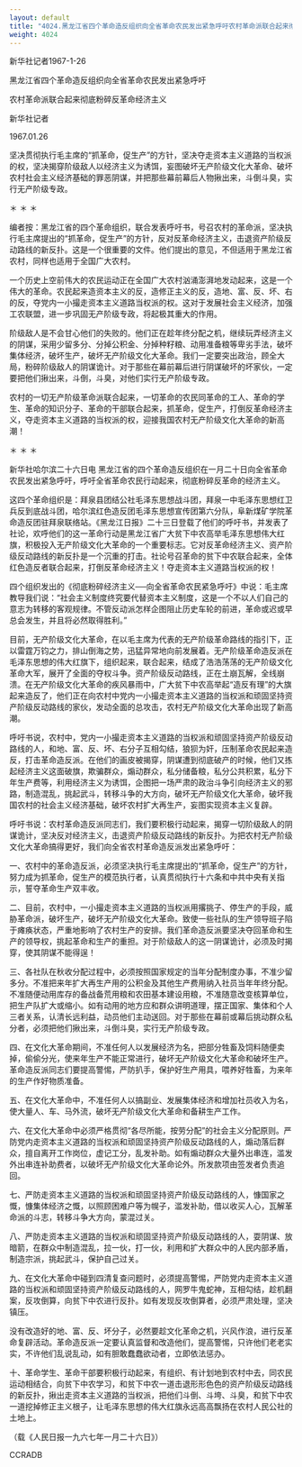 ```yaml
---
layout: default
title: "4024.黑龙江省四个革命造反组织向全省革命农民发出紧急呼吁农村革命派联合起来彻底粉碎反革命经济主义"
weight: 4024
---
```


新华社记者1967-1-26

黑龙江省四个革命造反组织向全省革命农民发出紧急呼吁

农村革命派联合起来彻底粉碎反革命经济主义

新华社记者

1967.01.26

坚决贯彻执行毛主席的“抓革命，促生产”的方针，坚决夺走资本主义道路的当权派的权，坚决揭穿阶级敌人以经济主义为诱饵，妄图破坏无产阶级文化大革命、破坏农村社会主义经济基础的罪恶阴谋，并把那些幕前幕后人物揪出来，斗倒斗臭，实行无产阶级专政。

＊                  ＊                  ＊

编者按：黑龙江省的四个革命组织，联合发表呼吁书，号召农村的革命派，坚决执行毛主席提出的“抓革命，促生产”的方针，反对反革命经济主义，击退资产阶级反动路线的新反扑。这是一个很重要的文件。他们提出的意见，不但适用于黑龙江省农村，同样也适用于全国广大农村。

一个历史上空前伟大的农民运动正在全国广大农村汹涌澎湃地发动起来，这是一个伟大的革命。农民起来造资本主义的反，造修正主义的反，造地、富、反、坏、右的反，夺党内一小撮走资本主义道路当权派的权。这对于发展社会主义经济，加强工农联盟，进一步巩固无产阶级专政，将起极其重大的作用。

阶级敌人是不会甘心他们的失败的。他们正在趁年终分配之机，继续玩弄经济主义的阴谋，采用少留多分、分掉公积金、分掉种籽粮、动用准备粮等卑劣手法，破坏集体经济，破坏生产，破坏无产阶级文化大革命。我们一定要突出政治，顾全大局，粉碎阶级敌人的阴谋诡计。对于那些在幕前幕后进行阴谋破坏的坏家伙，一定要把他们揪出来，斗倒，斗臭，对他们实行无产阶级专政。

农村的一切无产阶级革命派联合起来，一切革命的农民同革命的工人、革命的学生、革命的知识分子、革命的干部联合起来，抓革命，促生产，打倒反革命经济主义，夺走资本主义道路的当权派的权，迎接我国农村无产阶级文化大革命的新高潮！

＊                 ＊                 ＊

新华社哈尔滨二十六日电  黑龙江省的四个革命造反组织在一月二十日向全省革命农民发出紧急呼吁，呼吁全省革命农民行动起来，彻底粉碎反革命的经济主义。

这四个革命组织是：拜泉县团结公社毛泽东思想战斗团，拜泉一中毛泽东思想红卫兵反到底战斗团，哈尔滨红色造反团毛泽东思想宣传团第六分队，阜新煤矿学院革命造反团驻拜泉联络站。《黑龙江日报》二十三日登载了他们的呼吁书，并发表了社论，欢呼他们的这一革命行动是黑龙江省广大贫下中农高举毛泽东思想伟大红旗，积极投入无产阶级文化大革命的一个重要标志。它对反革命经济主义、资产阶级反动路线的新反扑是一个沉重的打击。社论号召革命的贫下中农联合起来，全体红色造反者联合起来，打倒反革命经济主义！夺走资本主义道路当权派的权！

四个组织发出的《彻底粉碎经济主义──向全省革命农民紧急呼吁》中说：毛主席教导我们说：“社会主义制度终究要代替资本主义制度，这是一个不以人们自己的意志为转移的客观规律。不管反动派怎样企图阻止历史车轮的前进，革命或迟或早总会发生，并且将必然取得胜利。”

目前，无产阶级文化大革命，在以毛主席为代表的无产阶级革命路线的指引下，正以雷霆万钧之力，排山倒海之势，迅猛异常地向前发展着。无产阶级革命造反派在毛泽东思想的伟大红旗下，组织起来，联合起来，结成了浩浩荡荡的无产阶级文化革命大军，展开了全面的夺权斗争。资产阶级反动路线，正在土崩瓦解，全线崩溃。在无产阶级文化大革命的疾风暴雨中，广大贫下中农高举起“造反有理”的大旗起来造反了，他们正在向农村中党内一小撮走资本主义道路的当权派和顽固坚持资产阶级反动路线的家伙，发动全面的总攻击，农村无产阶级文化大革命出现了新高潮。

呼吁书说，农村中，党内一小撮走资本主义道路的当权派和顽固坚持资产阶级反动路线的人，和地、富、反、坏、右分子互相勾结，狼狈为奸，压制革命农民起来造反，打击革命造反派。在他们的画皮被揭穿，阴谋遭到彻底破产的时候，他们又拣起经济主义这面破旗，欺骗群众，煽动群众，私分储备粮，私分公共积累，私分下年生产费等，利用经济主义为诱饵，企图把一场严肃的政治斗争引向经济主义的邪路，制造混乱，挑起武斗，转移斗争的大方向，破坏无产阶级文化大革命，破坏我国农村的社会主义经济基础，破坏农村扩大再生产，妄图实现资本主义复辟。

呼吁书说：农村革命造反派同志们，我们要积极行动起来，揭穿一切阶级敌人的阴谋诡计，坚决反对经济主义，击退资产阶级反动路线的新反扑。为把农村无产阶级文化大革命搞得更好，我们向全省农村革命造反派发出紧急呼吁：

一、农村中的革命造反派，必须坚决执行毛主席提出的“抓革命，促生产”的方针，努力成为抓革命，促生产的模范执行者，认真贯彻执行十六条和中共中央有关指示，誓夺革命生产双丰收。

二、目前，农村中，一小撮走资本主义道路的当权派用撂挑子、停生产的手段，威胁革命派，破坏生产，破坏无产阶级文化大革命。致使一些社队的生产领导班子陷于瘫痪状态，严重地影响了农村生产的安排。我们革命造反派要坚决夺回革命和生产的领导权，挑起革命和生产的重担。对于阶级敌人的这一阴谋诡计，必须及时揭穿，使其阴谋不能得逞！

三、各社队在秋收分配过程中，必须按照国家规定的当年分配制度办事，不准少留多分。不准把来年扩大再生产用的公积金及其他生产费用纳入社员当年年终分配。不准随便动用库存的备战备荒用粮和农田基本建设用粮，不准随意改变核算单位，把生产队扩大或缩小。如有动用的地方应和群众讲明道理，摆正国家、集体和个人三者关系，认清长远利益，动员他们主动送回。对于那些在幕前或幕后挑动群众私分者，必须把他们揪出来，斗倒斗臭，实行无产阶级专政。

四、在文化大革命期间，不准任何人以发展经济为名，把部分牲畜及饲料随便卖掉，偷偷分光，使来年生产不能正常进行，破坏无产阶级文化大革命和破坏生产。革命造反派同志们要提高警惕，严防扒手，保护好生产用具，喂养好牲畜，为来年的生产作好物质准备。

五、在文化大革命中，不准任何人以搞副业、发展集体经济和增加社员收入为名，使大量人、车、马外流，破坏无产阶级文化大革命和备耕生产工作。

六、在文化大革命中必须严格贯彻“各尽所能，按劳分配”的社会主义分配原则。严防党内走资本主义道路的当权派和顽固坚持资产阶级反动路线的人，煽动落后群众，擅自离开工作岗位，虚记工分，乱发补助。如有煽动群众大量外出串连，滥发外出串连补助费者，以破坏无产阶级文化大革命论外。所发款项由签发者负责追回。

七、严防走资本主义道路的当权派和顽固坚持资产阶级反动路线的人，慷国家之慨，慷集体经济之慨，以照顾困难户等为幌子，滥发补助，借以收买人心，瓦解革命派的斗志，转移斗争大方向，蒙混过关。

八、严防走资本主义道路的当权派和顽固坚持资产阶级反动路线的人，耍阴谋、放暗箭，在群众中制造混乱，拉一伙，打一伙，利用和扩大群众中的人民内部矛盾，制造宗派，挑起武斗，保护自己过关。

九、在文化大革命中碰到四清复查问题时，必须提高警惕，严防党内走资本主义道路的当权派和顽固坚持资产阶级反动路线的人，网罗牛鬼蛇神，互相勾结，趁机翻案，反攻倒算，向贫下中农进行反扑。如有发现反攻倒算者，必须严肃处理，坚决镇压。

没有改造好的地、富、反、坏分子，必然要趁文化革命之机，兴风作浪，进行反革命复辟活动。革命造反派一定要认真监督和改造他们，提高警惕，只许他们老老实实，不许他们乱说乱动，如有胆敢蠢蠢欲动者，立即依法惩办。

十、革命学生、革命干部要积极行动起来，有组织、有计划地到农村中去，同农民运动相结合，向贫下中农学习，和贫下中农一道击退形形色色的资产阶级反动路线的新反扑，揪出走资本主义道路的当权派，把他们斗倒、斗垮、斗臭，和贫下中农一道挖掉修正主义根子，让毛泽东思想的伟大红旗永远高高飘扬在农村人民公社的土地上。

（载《人民日报一九六七年一月二十六日》）

CCRADB

